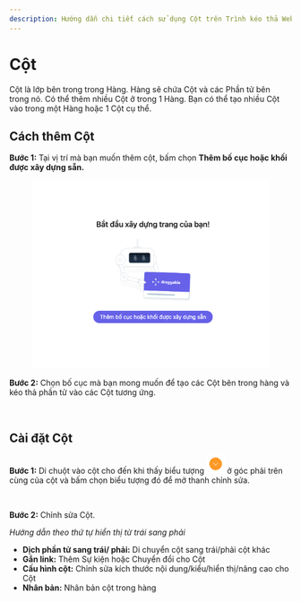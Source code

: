 ```yaml
---
description: Hướng dẫn chi tiết cách sử dụng Cột trên Trình kéo thả Website/Landing page
---
```


# Cột

Cột là lớp bên trong trong Hàng. Hàng sẽ chứa Cột và các Phần tử bên trong nó. Có thể thêm nhiều Cột ở trong 1 Hàng. Bạn có thể tạo nhiều Cột vào trong một Hàng hoặc 1 Cột cụ thể.

## Cách thêm Cột&#x20;

**Bước 1:** Tại vị trí mà bạn muốn thêm cột, bấm chọn **Thêm bố cục hoặc khối được xây dựng sẵn.**



<figure><img src="../.gitbook/assets/Screen Shot 2023-11-06 at 16.01.18 (1).png" alt="" width="464"><figcaption></figcaption></figure>

**Bước 2:** Chọn bố cục mà bạn mong muốn để tạo các Cột bên trong hàng và kéo thả phần tử vào các Cột tương ứng.

<figure><img src="../.gitbook/assets/cột1 (1).png" alt=""><figcaption></figcaption></figure>

## Cài đặt Cột

**Bước 1:** Di chuột vào cột cho đến khi thấy biểu tượng <img src="../.gitbook/assets/Screen Shot 2023-11-06 at 16.59 copy.png" alt="" data-size="original"> ở góc phải trên cùng của cột và bấm chọn biểu tượng đó để mở thanh chỉnh sửa.

<figure><img src="../.gitbook/assets/cột.png" alt=""><figcaption></figcaption></figure>

**Bước 2:** Chỉnh sửa Cột.

_Hướng dẫn theo thứ tự hiển thị từ trái sang phải_

* **Dịch phần tử sang trái/ phải:** Di chuyển cột sang trái/phải cột khác
* **Gắn link:** Thêm Sự kiện hoặc Chuyển đổi cho Cột
* **Cấu hình cột:** Chỉnh sửa kích thước nội dung/kiểu/hiển thị/nâng cao cho Cột
* **Nhân bản:** Nhân bản cột trong hàng
